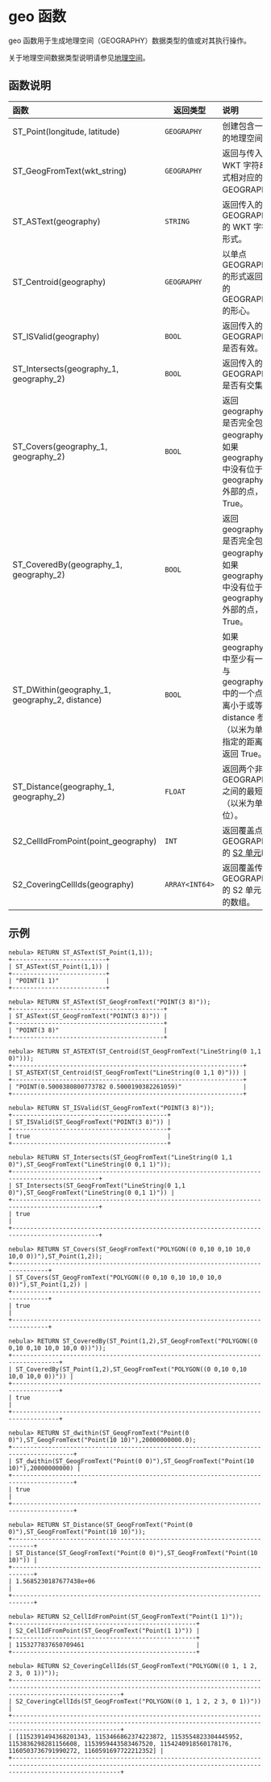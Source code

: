 # geo 函数

geo 函数用于生成地理空间（GEOGRAPHY）数据类型的值或对其执行操作。

关于地理空间数据类型说明请参见[地理空间](../3.data-types/10.geography.md)。

## 函数说明

| 函数                                           | 返回类型       | 说明                                                                                                                   |
| :----                                          | -----          | :----                                                                                                                  |
| ST_Point(longitude, latitude)                  | `GEOGRAPHY`    | 创建包含一个点的地理空间。                                                                                             |
| ST_GeogFromText(wkt_string)                    | `GEOGRAPHY`    | 返回与传入的 WKT 字符串形式相对应的 GEOGRAPHY。                                                                           |
| ST_ASText(geography)                           | `STRING`       | 返回传入的 GEOGRAPHY 的 WKT 字符串形式。                                                                                   |
| ST_Centroid(geography)                         | `GEOGRAPHY`    | 以单点 GEOGRAPHY 的形式返回传入的 GEOGRAPHY 的形心。                                                                       |
| ST_ISValid(geography)                          | `BOOL`         | 返回传入的 GEOGRAPHY 是否有效。                                                                                          |
| ST_Intersects(geography_1, geography_2)        | `BOOL`         | 返回传入的两个 GEOGRAPHY 是否有交集。                                                                                    |
| ST_Covers(geography_1, geography_2)            | `BOOL`         | 返回 geography_1 是否完全包含 geography_2。如果 geography_2 中没有位于 geography_1 外部的点，返回 True。                       |
| ST_CoveredBy(geography_1, geography_2)         | `BOOL`         | 返回 geography_2 是否完全包含 geography_1。如果 geography_1 中没有位于 geography_2 外部的点，返回 True。                       |
| ST_DWithin(geography_1, geography_2, distance) | `BOOL`         | 如果 geography_1 中至少有一个点与 geography_2 中的一个点的距离小于或等于 distance 参数（以米为单位）指定的距离，则返回 True。 |
| ST_Distance(geography_1, geography_2)          | `FLOAT`        | 返回两个非空 GEOGRAPHY 之间的最短距离（以米为单位）。                                                                    |
| S2_CellIdFromPoint(point_geography)            | `INT`          | 返回覆盖点 GEOGRAPHY 的 [S2 单元](https://s2geometry.io/devguide/s2cell_hierarchy)ID。                                     |
| S2_CoveringCellIds(geography)                  | `ARRAY<INT64>` | 返回覆盖传入的 GEOGRAPHY 的 S2 单元 ID 的数组。                                                                              |

## 示例

```ngql
nebula> RETURN ST_ASText(ST_Point(1,1));
+--------------------------+
| ST_ASText(ST_Point(1,1)) |
+--------------------------+
| "POINT(1 1)"             |
+--------------------------+

nebula> RETURN ST_ASText(ST_GeogFromText("POINT(3 8)"));
+------------------------------------------+
| ST_ASText(ST_GeogFromText("POINT(3 8)")) |
+------------------------------------------+
| "POINT(3 8)"                             |
+------------------------------------------+

nebula> RETURN ST_ASTEXT(ST_Centroid(ST_GeogFromText("LineString(0 1,1 0)")));
+----------------------------------------------------------------+
| ST_ASTEXT(ST_Centroid(ST_GeogFromText("LineString(0 1,1 0)"))) |
+----------------------------------------------------------------+
| "POINT(0.5000380800773782 0.5000190382261059)"                 |
+----------------------------------------------------------------+

nebula> RETURN ST_ISValid(ST_GeogFromText("POINT(3 8)"));
+-------------------------------------------+
| ST_ISValid(ST_GeogFromText("POINT(3 8)")) |
+-------------------------------------------+
| true                                      |
+-------------------------------------------+

nebula> RETURN ST_Intersects(ST_GeogFromText("LineString(0 1,1 0)"),ST_GeogFromText("LineString(0 0,1 1)"));
+----------------------------------------------------------------------------------------------+
| ST_Intersects(ST_GeogFromText("LineString(0 1,1 0)"),ST_GeogFromText("LineString(0 0,1 1)")) |
+----------------------------------------------------------------------------------------------+
| true                                                                                         |
+----------------------------------------------------------------------------------------------+

nebula> RETURN ST_Covers(ST_GeogFromText("POLYGON((0 0,10 0,10 10,0 10,0 0))"),ST_Point(1,2));
+--------------------------------------------------------------------------------+
| ST_Covers(ST_GeogFromText("POLYGON((0 0,10 0,10 10,0 10,0 0))"),ST_Point(1,2)) |
+--------------------------------------------------------------------------------+
| true                                                                           |
+--------------------------------------------------------------------------------+

nebula> RETURN ST_CoveredBy(ST_Point(1,2),ST_GeogFromText("POLYGON((0 0,10 0,10 10,0 10,0 0))"));
+-----------------------------------------------------------------------------------+
| ST_CoveredBy(ST_Point(1,2),ST_GeogFromText("POLYGON((0 0,10 0,10 10,0 10,0 0))")) |
+-----------------------------------------------------------------------------------+
| true                                                                              |
+-----------------------------------------------------------------------------------+

nebula> RETURN ST_dwithin(ST_GeogFromText("Point(0 0)"),ST_GeogFromText("Point(10 10)"),20000000000.0);
+---------------------------------------------------------------------------------------+
| ST_dwithin(ST_GeogFromText("Point(0 0)"),ST_GeogFromText("Point(10 10)"),20000000000) |
+---------------------------------------------------------------------------------------+
| true                                                                                  |
+---------------------------------------------------------------------------------------+

nebula> RETURN ST_Distance(ST_GeogFromText("Point(0 0)"),ST_GeogFromText("Point(10 10)"));
+----------------------------------------------------------------------------+
| ST_Distance(ST_GeogFromText("Point(0 0)"),ST_GeogFromText("Point(10 10)")) |
+----------------------------------------------------------------------------+
| 1.5685230187677438e+06                                                     |
+----------------------------------------------------------------------------+

nebula> RETURN S2_CellIdFromPoint(ST_GeogFromText("Point(1 1)"));
+---------------------------------------------------+
| S2_CellIdFromPoint(ST_GeogFromText("Point(1 1)")) |
+---------------------------------------------------+
| 1153277837650709461                               |
+---------------------------------------------------+

nebula> RETURN S2_CoveringCellIds(ST_GeogFromText("POLYGON((0 1, 1 2, 2 3, 0 1))"));
+--------------------------------------------------------------------------------------------------------------------------------------------------------------------------+
| S2_CoveringCellIds(ST_GeogFromText("POLYGON((0 1, 1 2, 2 3, 0 1))"))                                                                                                     |
+--------------------------------------------------------------------------------------------------------------------------------------------------------------------------+
| [1152391494368201343, 1153466862374223872, 1153554823304445952, 1153836298281156608, 1153959443583467520, 1154240918560178176, 1160503736791990272, 1160591697722212352] |
+--------------------------------------------------------------------------------------------------------------------------------------------------------------------------+
```
